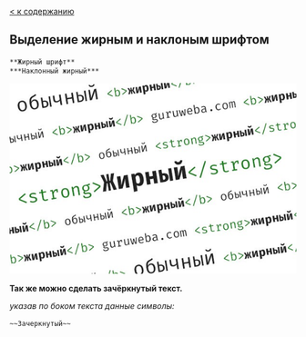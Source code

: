 [< к содержанию](./readme.md)

## **Выделение жирным и наклоным шрифтом**

```bash=
**Жирный шрифт**
***Наклонный жирный***
```

![](./assets/18_kak-sdelat-zhirnyy-shrift-v-h.jpg)

**Так же можно сделать зачёркнутый текст.**

*указав по боком текста данные символы:*

```bash=
~~Зачеркнутый~~
```

